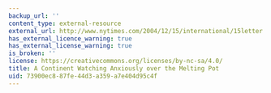 ```yaml
---
backup_url: ''
content_type: external-resource
external_url: http://www.nytimes.com/2004/12/15/international/15letter.html
has_external_licence_warning: true
has_external_license_warning: true
is_broken: ''
license: https://creativecommons.org/licenses/by-nc-sa/4.0/
title: A Continent Watching Anxiously over the Melting Pot
uid: 73900ec8-87fe-44d3-a359-a7e404d95c4f
---
```

